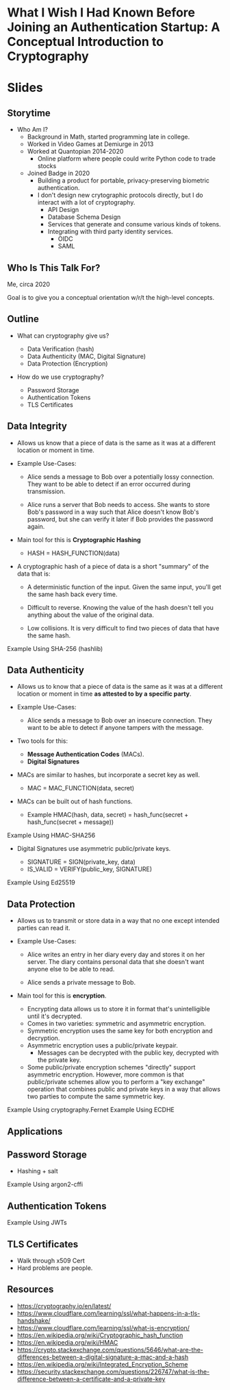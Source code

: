 # What I Wish I Had Known Before Joining an Authentication Startup: A Conceptual Introduction to Cryptography

# Slides

## Storytime

- Who Am I?
  - Background in Math, started programming late in college.
  - Worked in Video Games at Demiurge in 2013
  - Worked at Quantopian 2014-2020
    - Online platform where people could write Python code to trade stocks
  - Joined Badge in 2020
    - Building a product for portable, privacy-preserving biometric authentication.
    - I don't design new crytographic protocols directly, but I do interact
      with a lot of cryptography.
      - API Design
      - Database Schema Design
      - Services that generate and consume various kinds of tokens.
      - Integrating with third party identity services.
        - OIDC
        - SAML

## Who Is This Talk For?

Me, circa 2020

Goal is to give you a conceptual orientation w/r/t the high-level concepts.

## Outline

- What can cryptography give us?
  - Data Verification (hash)
  - Data Authenticity (MAC, Digital Signature)
  - Data Protection (Encryption)

- How do we use cryptography?
  - Password Storage
  - Authentication Tokens
  - TLS Certificates

## Data Integrity

- Allows us know that a piece of data is the same as it was at a different
  location or moment in time.

- Example Use-Cases:
  - Alice sends a message to Bob over a potentially lossy connection. They want
    to be able to detect if an error occurred during transmission.

  - Alice runs a server that Bob needs to access. She wants to store Bob's
    password in a way such that Alice doesn't know Bob's password, but she can
    verify it later if Bob provides the password again.

- Main tool for this is **Cryptographic Hashing**

  - HASH = HASH_FUNCTION(data)

- A cryptographic hash of a piece of data is a short "summary" of the data that
  is:

  - A deterministic function of the input. Given the same input, you'll get the
    same hash back every time.

  - Difficult to reverse. Knowing the value of the hash doesn't tell you
    anything about the value of the original data.

  - Low collisions. It is very difficult to find two pieces of data that have
    the same hash.

Example Using SHA-256 (hashlib)

## Data Authenticity

- Allows us to know that a piece of data is the same as it was at a different
  location or moment in time **as attested to by a specific party**.

- Example Use-Cases:

  - Alice sends a message to Bob over an insecure connection. They want to be
    able to detect if anyone tampers with the message.

- Two tools for this:

  - **Message Authentication Codes** (MACs).
  - **Digital Signatures**

- MACs are similar to hashes, but incorporate a secret key as well.

  - MAC = MAC_FUNCTION(data, secret)

- MACs can be built out of hash functions.
  - Example HMAC(hash, data, secret) = hash_func(secret + hash_func(secret + message))

Example Using HMAC-SHA256

- Digital Signatures use asymmetric public/private keys.

  - SIGNATURE = SIGN(private_key, data)
  - IS_VALID = VERIFY(public_key, SIGNATURE)

Example Using Ed25519

## Data Protection

- Allows us to transmit or store data in a way that no one except intended
  parties can read it.

- Example Use-Cases:

  - Alice writes an entry in her diary every day and stores it on her
    server. The diary contains personal data that she doesn't want anyone else
    to be able to read.

  - Alice sends a private message to Bob.

- Main tool for this is **encryption**.
  - Encrypting data allows us to store it in format that's unintelligible until
    it's decrypted.
  - Comes in two varieties: symmetric and asymmetric encryption.
  - Symmetric encryption uses the same key for both encryption and decryption.
  - Asymmetric encryption uses a public/private keypair.
    - Messages can be decrypted with the public key, decrypted with the private
      key.
  - Some public/private encryption schemes "directly" support asymmetric
    encryption. However, more common is that public/private schemes allow you
    to perform a "key exchange" operation that combines public and private keys
    in a way that allows two parties to compute the same symmetric key.

Example Using cryptography.Fernet
Example Using ECDHE

## Applications

## Password Storage

- Hashing + salt

Example Using argon2-cffi

## Authentication Tokens

Example Using JWTs

## TLS Certificates

- Walk through x509 Cert
- Hard problems are people.

## Resources

- https://cryptography.io/en/latest/
- https://www.cloudflare.com/learning/ssl/what-happens-in-a-tls-handshake/
- https://www.cloudflare.com/learning/ssl/what-is-encryption/
- https://en.wikipedia.org/wiki/Cryptographic_hash_function
- https://en.wikipedia.org/wiki/HMAC
- https://crypto.stackexchange.com/questions/5646/what-are-the-differences-between-a-digital-signature-a-mac-and-a-hash
- https://en.wikipedia.org/wiki/Integrated_Encryption_Scheme
- https://security.stackexchange.com/questions/226747/what-is-the-difference-between-a-certificate-and-a-private-key
